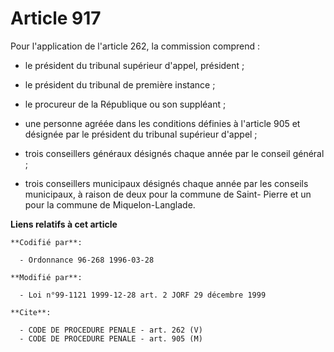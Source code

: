 # Article 917

Pour l'application de l'article 262, la commission comprend :

- le président du tribunal supérieur d'appel, président ;

- le président du tribunal de première instance ;

- le procureur de la République ou son suppléant ;

- une personne agréée dans les conditions définies à l'article 905 et désignée par le président du tribunal supérieur
d'appel ;

- trois conseillers généraux désignés chaque année par le conseil général ;

- trois conseillers municipaux désignés chaque année par les conseils municipaux, à raison de deux pour la commune de Saint-
Pierre et un pour la commune de Miquelon-Langlade.

**Liens relatifs à cet article**

	**Codifié par**:

	  - Ordonnance 96-268 1996-03-28

	**Modifié par**:

	  - Loi n°99-1121 1999-12-28 art. 2 JORF 29 décembre 1999

	**Cite**:

	  - CODE DE PROCEDURE PENALE - art. 262 (V)
	  - CODE DE PROCEDURE PENALE - art. 905 (M)
